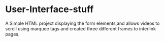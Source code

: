 # User-Interface-stuff

A Simple HTML project displaying the form elements,and allows videos to scroll using marquee tags and created three different frames to interlink pages.
